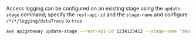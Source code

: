 Access logging can be configured on an existing stage using the `update-stage` command; specify the `rest-api-id` and the `stage-name` and configure `/*/*/logging/dataTrace` to `true`

```bash
aws apigateway update-stage --rest-api-id 1234123412 --stage-name 'dev' --patch-operations op=replace,path=/*/*/logging/dataTrace,value=true
```